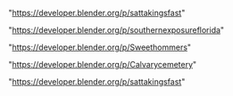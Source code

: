 "https://developer.blender.org/p/sattakingsfast"

"https://developer.blender.org/p/southernexposureflorida"

 
"https://developer.blender.org/p/Sweethommers"


"https://developer.blender.org/p/Calvarycemetery"


"https://developer.blender.org/p/sattakingsfast"


 
